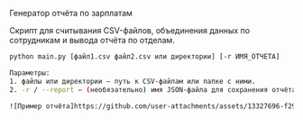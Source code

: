 Генератор отчёта по зарплатам

Скрипт для считывания CSV-файлов, объединения данных по сотрудникам и вывода отчёта по отделам.

```bash
python main.py [файл1.csv файл2.csv или директории] [-r ИМЯ_ОТЧЕТА]

Параметры:
1. файлы или директории — путь к CSV-файлам или папке с ними.
2. -r / --report — (необязательно) имя JSON-файла для сохранения отчёта.

![Пример отчёта]https://github.com/user-attachments/assets/13327696-f29d-49b6-a580-d227fab161eb)
